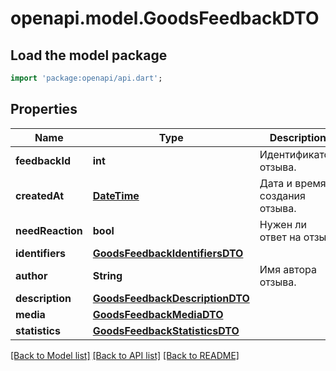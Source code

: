 # openapi.model.GoodsFeedbackDTO

## Load the model package
```dart
import 'package:openapi/api.dart';
```

## Properties
Name | Type | Description | Notes
------------ | ------------- | ------------- | -------------
**feedbackId** | **int** | Идентификатор отзыва.  | 
**createdAt** | [**DateTime**](DateTime.md) | Дата и время создания отзыва. | 
**needReaction** | **bool** | Нужен ли ответ на отзыв. | 
**identifiers** | [**GoodsFeedbackIdentifiersDTO**](GoodsFeedbackIdentifiersDTO.md) |  | 
**author** | **String** | Имя автора отзыва. | [optional] 
**description** | [**GoodsFeedbackDescriptionDTO**](GoodsFeedbackDescriptionDTO.md) |  | [optional] 
**media** | [**GoodsFeedbackMediaDTO**](GoodsFeedbackMediaDTO.md) |  | [optional] 
**statistics** | [**GoodsFeedbackStatisticsDTO**](GoodsFeedbackStatisticsDTO.md) |  | 

[[Back to Model list]](../README.md#documentation-for-models) [[Back to API list]](../README.md#documentation-for-api-endpoints) [[Back to README]](../README.md)


